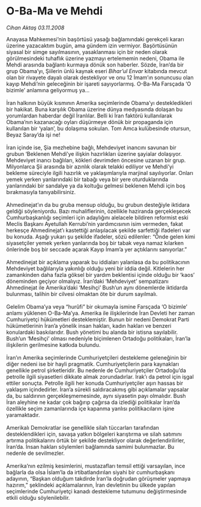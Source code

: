 # O-Ba-Ma ve Mehdi

*Cihan Aktaş 03.11.2008*

<div class="taraf_structure_2col_1zq">
<div class="margen_n">



 <p>Anayasa Mahkemesi’nin başörtüsü yasağı bağlamındaki gerekçeli kararı üzerine yazacaktım bugün, ama gündem izin vermiyor. Başörtüsünün siyasal bir simge sayılmasının, yasaklanması için bir neden olarak görülmesindeki tuhaflık üzerine yazmayı ertelememin nedeni, Obama ile Mehdi arasında bağlantı kurmaya dönük son haberler. Sözde, İran’da bir grup Obama’yı, Şiilerin ünlü kaynak eseri <i>Bihar’ul Envar</i> kitabında mevcut olan bir rivayete dayalı olarak destekliyor ve onu 12 İmam’ın sonuncusu olan kayıp Mehdi’nin geleceğinin bir işareti sayıyorlarmış. O-Ba-Ma Farsçada ‘O bizimle’ anlamına geliyormuş ya... <br/><br/>İran halkının büyük kısmının Amerika seçimlerinde Obama’yı destekledikleri bir hakikat. Buna karşılık Obama üzerine dünya medyasında dolaşan bu yorumlardan haberdar değil İranlılar. Belli ki İran faktörü kullanılarak Obama’nın kazanacağı oyları düşürmeye dönük bir propaganda için kullanılan bir ‘yalan’, bu dolaşıma sokulan. Tom Amca kulübesinde otursun, Beyaz Saray’da işi ne! <br/><br/>İran içinde ise, Şia mezhebine bağlı, Mehdeviyet inancını savunan bir grubun ‘Beklenen Mehdi’ye ilişkin hazırlıkları üzerine şayialar dolaşıyor. Mehdeviyet inancı bağlıları, kökleri devrimden öncesine uzanan bir grup. Milyonlarca Şii arasında bir azınlık olarak telakki ediliyor ve Mehdi’yi bekleme süreciyle ilgili hazırlık ve yaklaşımlarıyla marjinal sayılıyorlar. Onları yemek yerken yanlarındaki bir tabağı veya bir yere oturduklarında yanlarındaki bir sandalye ya da koltuğu gelmesi beklenen Mehdi için boş bırakmasıyla tanıyabilirsiniz. <br/><br/>Ahmedinejat’ın da bu gruba mensup olduğu, bu grubun desteğiyle iktidara geldiği söyleniyordu. Bazı muhaliflerinin, özellikle haziranda gerçekleşecek Cumhurbaşkanlığı seçimleri için adaylığını alelacele bildiren reformist eski Meclis Başkanı Ayetullah Kerrubi’nin yardımcısının isim vermeden, fakat herkesçe Ahmedinejat’ı kastettiği anlaşılacak şekilde sarfettiği ifadeleri var bu konuda. Aşağı yukarı şu şekilde ifadeler, sözü edilenler: “Önde gelen kimi siyasetçiler yemek yerken yanlarında boş bir tabak veya namaz kılarken önlerinde boş bir seccade açarak Kayıp İmam’a yer açtıklarını sanıyorlar.” <br/><br/>Ahmedinejat bir açıklama yaparak bu iddiaları yalanlasa da bu politikacının Mehdeviyet bağlılarıyla yakınlığı olduğu yeni bir iddia değil. Kitlelerin her zamankinden daha fazla göksel bir yardım beklentisi içinde olduğu bir ‘kaos’ döneminden geçiyor olmalıyız. İran’daki ‘Mehdeviyet’ sempatizanı Ahmedinejat ile Amerika’daki ‘Mesihçi’ Bush’un aynı dönemlerde iktidarda bulunması, talihin bir cilvesi olmaktan öte bir durum sayılmalı. <br/><br/>Gelelim Obama’ya veya “hurûfi” bir okumayla ismine Farsçada ‘O bizimle’ anlamı yüklenen O-Ba-Ma’ya. Amerika ile ilişkilerinde İran Devleti her zaman Cumhuriyetçi hükümetleri desteklemiştir. Bunun bir nedeni Demokrat Parti hükümetlerinin İran’a yönelik insan hakları, kadın hakları ve benzeri konulardaki baskılarıdır. Bush yönetimi bu alanda bir istisna sayılabilir. Bush’un ‘Mesihçi’ olması nedeniyle biçimlenen Ortadoğu politikaları, İran’la ilişkilerin gerilmesine katkıda bulundu. <br/><br/>İran’ın Amerika seçimlerinde Cumhuriyetçileri destekleme geleneğinin bir diğer nedeni ise bir hayli pragmatik. Cumhuriyetçilerin para kaynakları genellikle petrol şirketleridir. Bu nedenle de Cumhuriyetçiler Ortadoğu’da petrolle ilgili siyasetleri dikkate almak zorundadırlar. Irak’ı da petrol için işgal ettiler sonuçta. Petrolle ilgili her konuda Cumhuriyetçiler aşırı hassas bir yaklaşım içindedirler. İran’a sürekli saldıracakmış gibi açıklamalar yapsalar da, bu saldırının gerçekleşmemesinde, aynı siyasetin payı olmalıdır. Bush İran aleyhine ne kadar çok bağırıp çağırsa da izlediği politikalar İran’da özellikle seçim zamanlarında içe kapanma yanlısı politikacıların işine yaramaktadır. <br/><br/>Amerikalı Demokratlar ise genellikle silah tüccarları tarafından desteklendikleri için, savaşa yatkın bölgeleri karıştırma ve silah satımını artırma politikalarını örtük bir şekilde destekliyor olarak değerlendirilirler, İran’da. İnsan hakları söylemleri bağlamında samimi bulunmazlar. Bu nedenle de sevilmezler. <br/><br/>Amerika’nın ezilmiş kesimlerini, mustazafları temsil ettiği varsayılan, ince bağlarla da olsa İslam’la da irtibatlandırılan siyahi bir cumhurbaşkanı adayının, “Başkan olduğum takdirde İran’la doğrudan görüşmeler yapmaya hazırım,” şeklindeki açıklamalarının, İran devletinin bu ülkede yapılan seçimlerinde Cumhuriyetçi kanadı destekleme tutumunu değiştirmesinde etkili olduğu söylenilebilir.</p>

<br/>


<div id="taraf_not">
</div>

</div>


</div>
